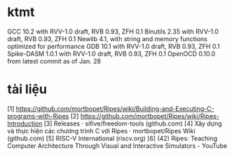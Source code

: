 # ktmt
GCC 10.2 with RVV-1.0 draft, RVB 0.93, ZFH 0.1
Binutils 2.35 with RVV-1.0 draft, RVB 0.93, ZFH 0.1
Newlib 4.1, with string and memory functions optimized for performance
GDB 10.1 with RVV-1.0 draft, RVB 0.93, ZFH 0.1
Spike-DASM 1.0.1 with RVV-1.0 draft, RVB 0.93, ZFH 0.1
OpenOCD 0.10.0 from latest commit as of Jan. 28
# tài liệu
[1] https://github.com/mortbopet/Ripes/wiki/Building-and-Executing-C-programs-with-Ripes
[2] https://github.com/mortbopet/Ripes/wiki/Ripes-Introduction
[3] Releases · sifive/freedom-tools (github.com)
[4] Xây dựng và thực hiện các chương trình C với Ripes · mortbopet/Ripes Wiki (github.com)
[5] RISC-V International (riscv.org)
[6] (42) Ripes: Teaching Computer Architecture Through Visual and Interactive Simulators - YouTube
